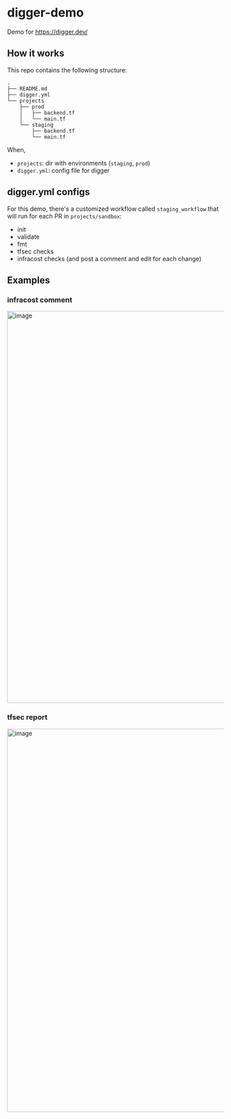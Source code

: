 # digger-demo
Demo for https://digger.dev/

## How it works

This repo contains the following structure:
```
.
├── README.md
├── digger.yml
└── projects
    ├── prod
    │   ├── backend.tf
    │   └── main.tf
    └── staging
        ├── backend.tf
        └── main.tf
```

When,   
* `projects`: dir with environments (`staging`, `prod`)   
* `digger.yml`: config file for digger  

## digger.yml configs
For this demo, there's a customized workflow called `staging_workflow` that will run for each PR in `projects/sandbox`:
* init
* validate
* fmt
* tfsec checks
* infracost checks (and post a comment and edit for each change)

## Examples
### infracost comment
<img width="910" alt="image" src="https://github.com/edsoncelio/digger-demo/assets/5833278/71a5c9fc-3db6-41c5-92a9-36ef8c17c291">

### tfsec report
<img width="890" alt="image" src="https://github.com/edsoncelio/digger-demo/assets/5833278/d7776260-42e5-48eb-8522-e883b13a4508">
